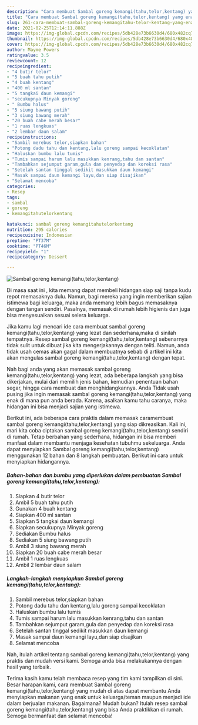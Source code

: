 ```yaml
---
description: "Cara membuat Sambal goreng kemangi(tahu,telor,kentang) yang enak dan Mudah Dibuat"
title: "Cara membuat Sambal goreng kemangi(tahu,telor,kentang) yang enak dan Mudah Dibuat"
slug: 261-cara-membuat-sambal-goreng-kemangitahu-telor-kentang-yang-enak-dan-mudah-dibuat
date: 2021-02-25T12:14:11.888Z
image: https://img-global.cpcdn.com/recipes/5db428e73b6630d4/680x482cq70/sambal-goreng-kemangitahutelorkentang-foto-resep-utama.jpg
thumbnail: https://img-global.cpcdn.com/recipes/5db428e73b6630d4/680x482cq70/sambal-goreng-kemangitahutelorkentang-foto-resep-utama.jpg
cover: https://img-global.cpcdn.com/recipes/5db428e73b6630d4/680x482cq70/sambal-goreng-kemangitahutelorkentang-foto-resep-utama.jpg
author: Mayme Powers
ratingvalue: 3.5
reviewcount: 12
recipeingredient:
- "4 butir telor"
- "5 buah tahu putih"
- "4 buah kentang"
- "400 ml santan"
- "5 tangkai daun kemangi"
- "secukupnya Minyak goreng"
- " Bumbu halus"
- "5 siung bawang putih"
- "3 siung bawang merah"
- "20 buah cabe merah besar"
- "1 ruas lengkuas"
- "2 lembar daun salam"
recipeinstructions:
- "Sambil merebus telor,siapkan bahan"
- "Potong dadu tahu dan kentang,lalu goreng sampai kecoklatan"
- "Haluskan bumbu lalu tumis"
- "Tumis sampai harum lalu masukkan kenrang,tahu dan santan"
- "Tambahkan sejumput garam,gula dan penyedap dan koreksi rasa"
- "Setelah santan tinggal sedikit masukkan daun kemangi"
- "Masak sampai daun kemangi layu,dan siap disajikan"
- "Selamat mencoba"
categories:
- Resep
tags:
- sambal
- goreng
- kemangitahutelorkentang

katakunci: sambal goreng kemangitahutelorkentang 
nutrition: 295 calories
recipecuisine: Indonesian
preptime: "PT37M"
cooktime: "PT46M"
recipeyield: "1"
recipecategory: Dessert

---
```



![Sambal goreng kemangi(tahu,telor,kentang)](https://img-global.cpcdn.com/recipes/5db428e73b6630d4/680x482cq70/sambal-goreng-kemangitahutelorkentang-foto-resep-utama.jpg)

Di masa  saat ini , kita memang dapat membeli hidangan siap saji tanpa kudu repot memasaknya dulu. Namun, bagi mereka yang ingin memberikan sajian istimewa bagi keluarga, maka anda memang lebih bagus memasaknya dengan tangan sendiri. Pasalnya, memasak di rumah lebih higienis dan juga bisa menyesuaikan sesuai selera keluarga.

Jika kamu lagi mencari ide cara membuat sambal goreng kemangi(tahu,telor,kentang) yang lezat dan sederhana,maka di sinilah tempatnya. Resep sambal goreng kemangi(tahu,telor,kentang)  sebenarnya tidak sulit untuk dibuat jika kita mengerjakannya dengan teliti. Namun, anda tidak usah cemas akan gagal dalam membuatnya 
sebab di artikel ini kita akan mengulas sambal goreng kemangi(tahu,telor,kentang) dengan tepat.  



Nah bagi anda yang akan memasak sambal goreng kemangi(tahu,telor,kentang) yang lezat, ada beberapa langkah yang bisa dikerjakan, mulai dari memilih jenis bahan, kemudian penentuan bahan segar, hingga cara membuat dan menghidangkannya. Anda Tidak usah pusing jika ingin memasak sambal goreng kemangi(tahu,telor,kentang) yang enak di mana pun anda berada. Karena, asalkan kamu  tahu caranya, maka hidangan ini bisa menjadi sajian yang istimewa.

Berikut ini, ada beberapa cara praktis  dalam memasak caramembuat sambal goreng kemangi(tahu,telor,kentang) yang siap dikreasikan. Kali ini, mari kita coba ciptakan sambal goreng kemangi(tahu,telor,kentang) sendiri di rumah. Tetap berbahan yang sederhana, hidangan ini bisa memberi manfaat dalam membantu menjaga kesehatan tubuhmu sekeluarga. Anda dapat menyiapkan Sambal goreng kemangi(tahu,telor,kentang) menggunakan 12 bahan dan 8 langkah pembuatan. Berikut ini cara untuk menyiapkan hidangannya.

<!--inarticleads1-->

##### Bahan-bahan dan bumbu yang diperlukan dalam pembuatan Sambal goreng kemangi(tahu,telor,kentang):

1. Siapkan 4 butir telor
1. Ambil 5 buah tahu putih
1. Gunakan 4 buah kentang
1. Siapkan 400 ml santan
1. Siapkan 5 tangkai daun kemangi
1. Siapkan secukupnya Minyak goreng
1. Sediakan  Bumbu halus
1. Sediakan 5 siung bawang putih
1. Ambil 3 siung bawang merah
1. Siapkan 20 buah cabe merah besar
1. Ambil 1 ruas lengkuas
1. Ambil 2 lembar daun salam




<!--inarticleads2-->

##### Langkah-langkah menyiapkan Sambal goreng kemangi(tahu,telor,kentang):

1. Sambil merebus telor,siapkan bahan
1. Potong dadu tahu dan kentang,lalu goreng sampai kecoklatan
1. Haluskan bumbu lalu tumis
1. Tumis sampai harum lalu masukkan kenrang,tahu dan santan
1. Tambahkan sejumput garam,gula dan penyedap dan koreksi rasa
1. Setelah santan tinggal sedikit masukkan daun kemangi
1. Masak sampai daun kemangi layu,dan siap disajikan
1. Selamat mencoba




Nah, itulah artikel tentang  sambal goreng kemangi(tahu,telor,kentang)  yang praktis dan mudah versi kami. Semoga anda bisa melakukannya dengan hasil yang terbaik. 

Terima kasih kamu telah membaca resep yang tim kami tampilkan di sini. Besar harapan kami, cara membuat  Sambal goreng kemangi(tahu,telor,kentang) yang mudah di atas dapat membantu Anda menyiapkan makanan yang enak untuk keluarga/teman maupun menjadi ide dalam berjualan makanan. Bagaimana? Mudah bukan? Itulah resep sambal goreng kemangi(tahu,telor,kentang) yang bisa Anda praktikkan di rumah. Semoga bermanfaat dan selamat mencoba!

